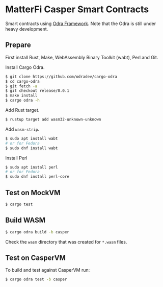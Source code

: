 # MatterFi Casper Smart Contracts

Smart contracts using [Odra Framework](https://github.com/odradev/odra).
Note that the Odra is still under heavy development.

## Prepare
First install Rust, Make, WebAssembly Binary Toolkit (wabt), Perl and Git.

Install Cargo Odra.
```bash
$ git clone https://github.com/odradev/cargo-odra
$ cd cargo-odra
$ git fetch -a
$ git checkout release/0.0.1
$ make install
$ cargo odra -h
```

Add Rust target.
```bash
$ rustup target add wasm32-unknown-unknown
```

Add `wasm-strip`.
```bash
$ sudo apt install wabt
# or for Fedora
$ sudo dnf install wabt
```

Install Perl
```bash
$ sudo apt install perl
# or for Fedora
$ sudo dnf install perl-core
```

## Test on MockVM
```bash
$ cargo test
```

## Build WASM

```bash
$ cargo odra build -b casper
```

Check the `wasm` directory that was created for `*.wasm` files.

## Test on CasperVM
To build and test against CasperVM run: 

```bash
$ cargo odra test -b casper
```
